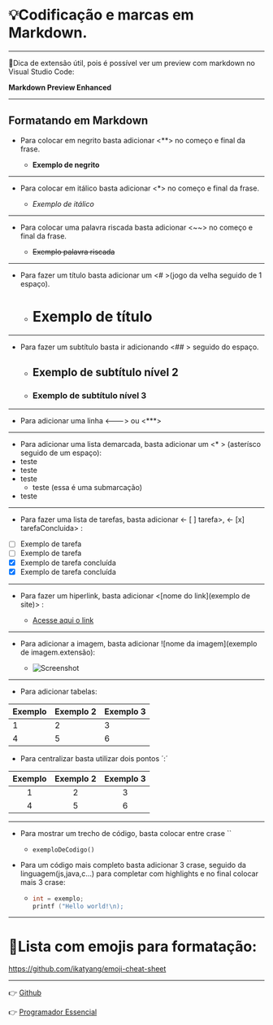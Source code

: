 # :bulb:Codificação e marcas em Markdown.

---

:floppy_disk:Dica de extensão útil, pois é possível ver um preview com markdown no Visual Studio Code:

**Markdown Preview Enhanced**

---
## Formatando em Markdown

* Para colocar em  negrito basta adicionar <**> no começo e final da frase.

  * **Exemplo de negrito**

---

* Para colocar em  itálico basta adicionar <*> no começo e final da frase.

  *  *Exemplo de itálico*

---

* Para colocar uma palavra riscada basta adicionar <~~> no começo e final da frase.

  * ~~Exemplo palavra riscada~~

---

* Para fazer um título basta adicionar um <# >(jogo da velha seguido de 1 espaço).
  * # Exemplo de título

---

* Para fazer um subtítulo basta ir adicionando <## > seguido do espaço.
  * ## Exemplo de subtítulo nível 2
  * ### Exemplo de subtítulo nível 3

---

* Para adicionar uma linha <---> ou <***>

---

* Para adicionar uma lista demarcada, basta adicionar um <* > (asterísco seguido de um espaço):
* teste
* teste
* teste
  * teste (essa é uma submarcação)
* teste

---

* Para fazer uma lista de tarefas, basta adicionar <- [ ] tarefa>, <- [x] tarefaConcluida> :
- [ ] Exemplo de tarefa
- [ ] Exemplo de tarefa
- [x] Exemplo de tarefa concluída
- [x] Exemplo de tarefa concluída

---

* Para fazer um hiperlink, basta adicionar <[nome do link](exemplo de site)> :

  * [Acesse aqui o link](https://exemplodehiperlink)

---

* Para adicionar a imagem, basta adicionar ![nome da imagem](exemplo de imagem.extensão):

  * ![Screenshot](screenshot.png)

---

* Para adicionar tabelas:

Exemplo | Exemplo 2 | Exemplo 3
---|---|---
1 | 2 | 3
4 | 5 | 6

  * Para centralizar basta utilizar dois pontos ´:´

Exemplo | Exemplo 2 | Exemplo 3
:---:|:---:|:---:
1 | 2 | 3
4 | 5 | 6

---


* Para mostrar um trecho de código, basta colocar entre crase ``

  * `exemploDeCodigo()`

* Para um código mais completo basta adicionar 3 crase, seguido da linguagem(js,java,c...) para completar com highlights e no final colocar mais 3 crase:

  * ```c
    int = exemplo;
    printf ("Hello world!\n);
    ```

---

# :gem:Lista com emojis para formatação:

https://github.com/ikatyang/emoji-cheat-sheet

---
:point_right: [Github](https://github.com/Dev-HideyukiTakahashi/Programador-Essencial/blob/master/pasta_essencial/extras/git_github/Github.MD)

:point_right: [Programador Essencial](https://github.com/Dev-HideyukiTakahashi/Programador-Essencial)



